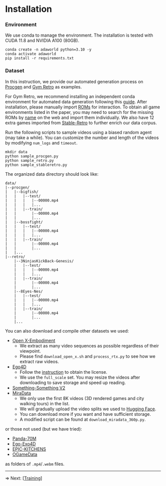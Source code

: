 # Installation

### Environment

We use conda to manage the environment. The installation is tested with CUDA 11.8 and NVIDIA A100 (80GB).

```shell
conda create -n adaworld python=3.10 -y
conda activate adaworld
pip install -r requirements.txt
```

### Dataset

In this instruction, we provide our automated generation process on [Procgen](https://github.com/openai/procgen) and [Gym Retro](https://github.com/openai/retro) as examples.

For Gym Retro, we recommend installing an independent conda environment for automated data generation following this [guide](https://retro.readthedocs.io/en/latest/getting_started.html). After installation, please manually import [ROMs](https://archive.org/details/No-Intro-Collection_2016-01-03_Fixed) for interaction. To obtain all game environments listed in the paper, you may need to search for the missing ROMs by [name](https://github.com/openai/retro/tree/master/retro/data/stable) on the web and import them individually. We also have 12 extra games imported from [Stable-Retro](https://github.com/Farama-Foundation/stable-retro) to further enrich our data corpus.

Run the following scripts to sample videos using a biased random agent (may take a while). You can customize the number and length of the videos by modifying `num_logs` and `timeout`.

```shell
mkdir data
python sample_procgen.py
python sample_retro.py
python sample_stableretro.py
```

The organized data directory should look like:
```
data/
|--procgen/
|   |--bigfish/
|   |   |--test/
|   |   |   |--00000.mp4
|   |   |   |...
|   |   |--train/
|   |       |--00000.mp4
|   |       |...
|   |--bossfight/
|   |   |--test/
|   |   |   |--00000.mp4
|   |   |   |...
|   |   |--train/
|   |       |--00000.mp4
|   |       |...
|   |...
|--retro/
    |--3NinjasKickBack-Genesis/
    |   |--test/
    |   |   |--00000.mp4
    |   |   |...
    |   |--train/
    |       |--00000.mp4
    |       |...
    |--8Eyes-Nes/
    |   |--test/
    |   |   |--00000.mp4
    |   |   |...
    |   |--train/
    |       |--00000.mp4
    |       |...
    |...
```

You can also download and compile other datasets we used:
- [Open X-Embodiment](https://github.com/google-deepmind/open_x_embodiment)
  - We extract as many video sequences as possible regardless of their viewpoint.
  - Please find `download_open_x.sh` and `process_rtx.py` to see how we extract raw videos.
- [Ego4D](https://github.com/facebookresearch/Ego4d)
  - Follow the [instruction](https://ego4d-data.org/docs/start-here) to obtain the license.
  - We use the `full_scale` set. You may resize the videos after downloading to save storage and speed up reading.
- [Something-Something V2](https://www.qualcomm.com/developer/software/something-something-v-2-dataset)
- [MiraData](https://github.com/mira-space/MiraData)
  - We only use the first 8K videos (3D rendered games and city walking tours) in the list.
  - We will gradually upload the video splits we used to [Hugging Face](https://huggingface.co/datasets/Little-Podi/AdaWorld).
  - You can download more if you want and have sufficient storage.
  - A modified script can be found at `download_miradata_360p.py`.

or those not used (but we have tried):
- [Panda-70M](https://github.com/snap-research/Panda-70M)
- [Ego-Exo4D](https://github.com/facebookresearch/Ego4d)
- [EPIC-KITCHENS](https://github.com/epic-kitchens/epic-kitchens-download-scripts)
- [OGameData](https://github.com/GameGen-X/GameGen-X)

as folders of `.mp4`/`.webm` files.

---

=> Next: [[Training](https://github.com/Little-Podi/AdaWorld/blob/main/docs/TRAINING.md)]